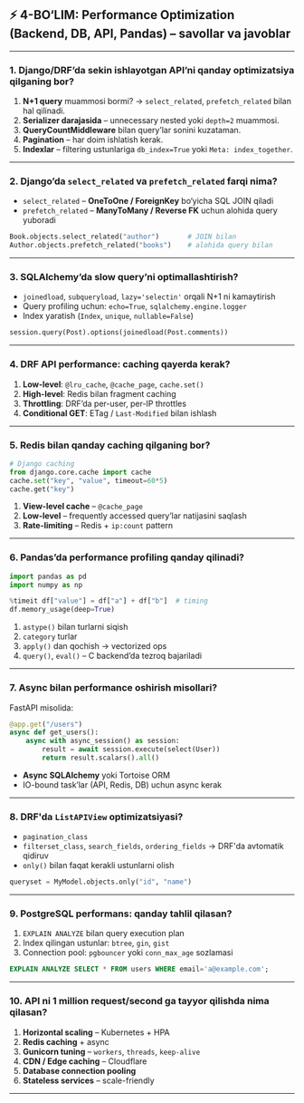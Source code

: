## ⚡ 4-BO‘LIM: Performance Optimization (Backend, DB, API, Pandas) – savollar va javoblar

---

### **1. Django/DRF’da sekin ishlayotgan API’ni qanday optimizatsiya qilganing bor?**

1. **N+1 query** muammosi bormi? → `select_related`, `prefetch_related` bilan hal qilinadi.
2. **Serializer darajasida** – unnecessary nested yoki `depth=2` muammosi.
3. **QueryCountMiddleware** bilan query’lar sonini kuzataman.
4. **Pagination** – har doim ishlatish kerak.
5. **Indexlar** – filtering ustunlariga `db_index=True` yoki `Meta: index_together`.

---

### **2. Django’da `select_related` va `prefetch_related` farqi nima?**

* `select_related` – **OneToOne / ForeignKey** bo‘yicha SQL JOIN qiladi
* `prefetch_related` – **ManyToMany / Reverse FK** uchun alohida query yuboradi

```python
Book.objects.select_related("author")       # JOIN bilan
Author.objects.prefetch_related("books")    # alohida query bilan
```

---

### **3. SQLAlchemy’da slow query’ni optimallashtirish?**

* `joinedload`, `subqueryload`, `lazy='selectin'` orqali N+1 ni kamaytirish
* Query profiling uchun: `echo=True`, `sqlalchemy.engine.logger`
* Index yaratish (`Index`, `unique`, `nullable=False`)

```python
session.query(Post).options(joinedload(Post.comments))
```

---

### **4. DRF API performance: caching qayerda kerak?**

1. **Low-level**: `@lru_cache`, `@cache_page`, `cache.set()`
2. **High-level**: Redis bilan fragment caching
3. **Throttling**: DRF’da per-user, per-IP throttles
4. **Conditional GET**: ETag / `Last-Modified` bilan ishlash

---

### **5. Redis bilan qanday caching qilganing bor?**

```python
# Django caching
from django.core.cache import cache
cache.set("key", "value", timeout=60*5)
cache.get("key")
```

1. **View-level cache** – `@cache_page`
2. **Low-level** – frequently accessed query’lar natijasini saqlash
3. **Rate-limiting** – Redis + `ip:count` pattern

---

### **6. Pandas’da performance profiling qanday qilinadi?**

```python
import pandas as pd
import numpy as np

%timeit df["value"] = df["a"] + df["b"]  # timing
df.memory_usage(deep=True)
```

1. `astype()` bilan turlarni siqish
2. `category` turlar
3. `apply()` dan qochish → vectorized ops
4. `query()`, `eval()` – C backend’da tezroq bajariladi

---

### **7. Async bilan performance oshirish misollari?**

FastAPI misolida:

```python
@app.get("/users")
async def get_users():
    async with async_session() as session:
        result = await session.execute(select(User))
        return result.scalars().all()
```

* **Async SQLAlchemy** yoki Tortoise ORM
* IO-bound task’lar (API, Redis, DB) uchun async kerak

---

### **8. DRF'da `ListAPIView` optimizatsiyasi?**

* `pagination_class`
* `filterset_class`, `search_fields`, `ordering_fields` → DRF'da avtomatik qidiruv
* `only()` bilan faqat kerakli ustunlarni olish

```python
queryset = MyModel.objects.only("id", "name")
```

---

### **9. PostgreSQL performans: qanday tahlil qilasan?**

1. `EXPLAIN ANALYZE` bilan query execution plan
2. Index qilingan ustunlar: `btree`, `gin`, `gist`
3. Connection pool: `pgbouncer` yoki `conn_max_age` sozlamasi

```sql
EXPLAIN ANALYZE SELECT * FROM users WHERE email='a@example.com';
```

---

### **10. API ni 1 million request/second ga tayyor qilishda nima qilasan?**

1. **Horizontal scaling** – Kubernetes + HPA
2. **Redis caching** + async
3. **Gunicorn tuning** – `workers`, `threads`, `keep-alive`
4. **CDN / Edge caching** – Cloudflare
5. **Database connection pooling**
6. **Stateless services** – scale-friendly

---

